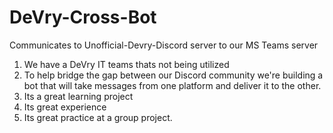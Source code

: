 # DeVry-Cross-Bot
Communicates to Unofficial-Devry-Discord server to our MS Teams server

1. We have a DeVry IT teams thats not being utilized
2. To help bridge the gap between our Discord community we're building a bot that will take messages from one platform and deliver it to the other.
3. Its a great learning project
4. Its great experience
5. Its great practice at a group project.
